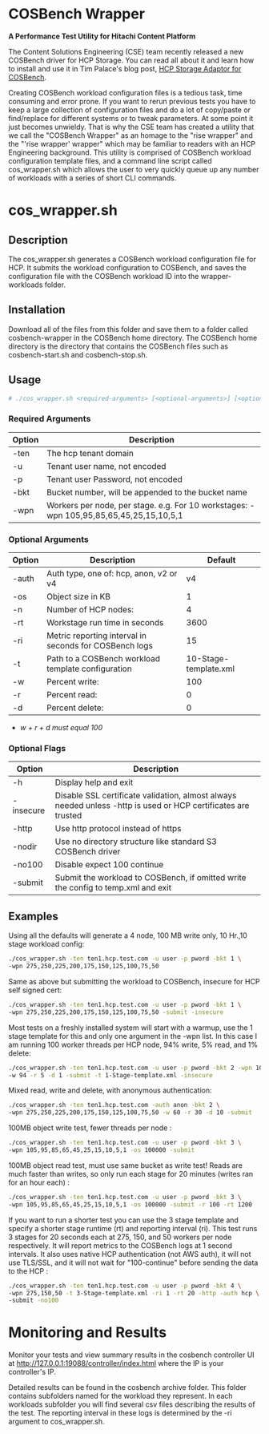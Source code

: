 # COSBench Wrapper
**A Performance Test Utility for Hitachi Content Platform**

The Content Solutions Engineering (CSE) team recently released a new COSBench driver for HCP Storage. You can read all about it and learn how to install and use it in Tim Palace's blog post, [HCP Storage Adaptor for COSBench](https://community.hitachivantara.com/community/developer-network/content-solutions-engineering/blog/2018/10/18/hcp-storage-adaptor-for-cosbench). 

Creating COSBench workload configuration files is a tedious task, time consuming and error prone. If you want to rerun previous tests you have to keep a large collection of configuration files and do a lot of copy/paste or find/replace for different systems or to tweak parameters. At some point it just becomes unwieldy. That is why the CSE team has created a utility that we call the "COSBench Wrapper" as an homage to the "rise wrapper" and the "'rise wrapper' wrapper" which may be familiar to readers with an HCP Engineering background. This utility is comprised of COSBench workload configuration template files, and a command line script called cos_wrapper.sh which allows the user to very quickly queue up any number of workloads with a series of short CLI commands.

# cos_wrapper.sh
## Description
The cos_wrapper.sh generates a COSBench workload configuration file for HCP. It submits the workload configuration to COSBench, and saves the configuration file with the COSBench workload ID into the wrapper-workloads folder.
 ## Installation
Download all of the files from this folder and save them to a folder called cosbench-wrapper in the COSBench home directory. The COSBench home directory is the directory that contains the COSBench files such as cosbench-start.sh and cosbench-stop.sh.
## Usage
```sh
# ./cos_wrapper.sh <required-arguments> [<optional-arguments>] [<optional-flags>]
```
### Required Arguments
| Option | Description |
| ------ | ------ |
|-ten|The hcp tenant domain|
|-u|Tenant user name, not encoded|
|-p|Tenant user Password, not encoded|
|-bkt|Bucket number, will be appended to the bucket name|
|-wpn|Workers per node, per stage. e.g. For 10 workstages: -wpn 105,95,85,65,45,25,15,10,5,1 |

### Optional Arguments
|Option|Description|Default|
| ------ | ------ | ------ |
|-auth|Auth type, one of: hcp, anon, v2 or v4|v4|
|-os|Object size in KB|1|
|-n|Number of HCP nodes:|4|
|-rt|Workstage run time in seconds|3600|
|-ri|Metric reporting interval in seconds for COSBench logs|15|
|-t|Path to a COSBench workload template configuration|10-Stage-template.xml|
|-w|Percent write:|100|
|-r|Percent read:|0|
|-d|Percent delete:|0|
* *w + r + d must equal 100*

### Optional Flags
|Option|Description|
| ------ | ------ |
|-h|Display help and exit|
|-insecure|Disable SSL certificate validation, almost always needed unless -http is used or HCP certificates are trusted|
|-http|Use http protocol instead of https|
|-nodir|Use no directory structure like standard S3 COSBench driver|
|-no100|Disable expect 100 continue|
|-submit|Submit the workload to COSBench, if omitted write the config to temp.xml and exit

## Examples
Using all the defaults will generate a 4 node, 100 MB write only, 10 Hr.,10 stage workload config:
```sh 
./cos_wrapper.sh -ten ten1.hcp.test.com -u user -p pword -bkt 1 \
-wpn 275,250,225,200,175,150,125,100,75,50
```
Same as above but submitting the workload to COSBench, insecure for HCP self signed cert:
```.sh
./cos_wrapper.sh -ten ten1.hcp.test.com -u user -p pword -bkt 1 \
-wpn 275,250,225,200,175,150,125,100,75,50 -submit -insecure
```

Most tests on a freshly installed system will start with a warmup, use the 1 stage template for this and only one argument in the -wpn list. In this case I am running 100 worker threads per HCP node, 94% write, 5% read, and 1% delete:
```.sh
./cos_wrapper.sh -ten ten1.hcp.test.com -u user -p pword -bkt 2 -wpn 100 \
-w 94 -r 5 -d 1 -submit -t 1-Stage-template.xml -insecure
```

Mixed read, write and delete, with anonymous authentication:
```.sh
./cos_wrapper.sh -ten ten1.hcp.test.com -auth anon -bkt 2 \
-wpn 275,250,225,200,175,150,125,100,75,50 -w 60 -r 30 -d 10 -submit
```

100MB object write test, fewer threads per node :
```.sh
./cos_wrapper.sh -ten ten1.hcp.test.com -u user -p pword -bkt 3 \
-wpn 105,95,85,65,45,25,15,10,5,1 -os 100000 -submit
```

100MB object read test, must use same bucket as write test! Reads are much faster than writes, so only run each stage for 20 minutes (writes ran for an hour each) :
```.sh
./cos_wrapper.sh -ten ten1.hcp.test.com -u user -p pword -bkt 3 \
-wpn 105,95,85,65,45,25,15,10,5,1 -os 100000 -submit -r 100 -rt 1200
```

If you want to run a shorter test you can use the 3 stage template and specify a shorter stage runtime (rt) and reporting interval (ri). This test runs 3 stages for 20 seconds each at 275, 150, and 50 workers per node respectively. It will report metrics to the COSBench logs at 1 second intervals. It also uses native HCP authentication (not AWS auth), it will not use TLS/SSL, and it will not wait for "100-continue" before sending the data to the HCP :
```.sh
./cos_wrapper.sh -ten ten1.hcp.test.com -u user -p pword -bkt 4 \
-wpn 275,150,50 -t 3-Stage-template.xml -ri 1 -rt 20 -http -auth hcp \
-submit -no100
```

# Monitoring and Results
Monitor your tests and view summary results in the cosbench controller UI at http://127.0.0.1:19088/controller/index.html where the IP is your controller's IP.

Detailed results can be found in the cosbench archive folder. This folder contains subfolders named for the workload they represent. In each workloads subfolder you will find several csv files describing the results of the test. The reporting interval in these logs is determined by the -ri argument to cos_wrapper.sh.

